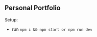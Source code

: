 ## Personal Portfolio

<!-- ### [Live Site](https://jsmasterypro.com) -->

<!-- ![Portfolio Website](https://i.ibb.co/WgPMpts/image.png)

This is a code repository for the corresponding video tutorial. Your portfolio is your resume and your business card.

In this video, we will create a full Personal Development Portfolio. We're going to use React and Next.js. -->

Setup:
- run ```npm i && npm start or npm run dev```
